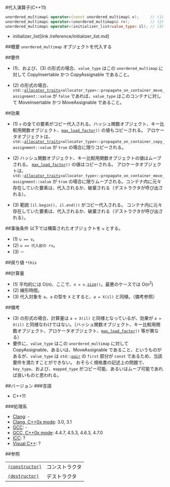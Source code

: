 #代入演算子(C++11)
```cpp
unordered_multimap& operator=(const unordered_multimap& v);     // (1)
unordered_multimap& operator=(unordered_multimap&& rv);         // (2)
unordered_multimap& operator=(initializer_list<value_type> il); // (3)
```
* initializer_list[link /reference/initializer_list.md]

##概要
`unordered_multimap` オブジェクトを代入する


##要件
- (1)、および、(3) の形式の場合、`value_type` はこの `unordered_multimap` に対して CopyInsertable かつ CopyAssignable であること。

- (2) の形式の場合、`std::`[`allocator_traits`](/reference/memory/allocator_traits.md)`<allocator_type>::propagate_on_container_move_assignment::value` が `false` であれば、`value_type` はこのコンテナに対して MoveInsertable かつ MoveAssignable であること。


##効果
- (1)	`v` の全ての要素がコピー代入される。ハッシュ関数オブジェクト、キー比較用関数オブジェクト、[`max_load_factor`](./max_load_factor.md)`()` の値もコピーされる。
	アロケータオブジェクトは、`std::`[`allocator_traits`](/reference/memory/allocator_traits.md)`<allocator_type>::propagate_on_container_copy_assignment::value` が `true` の場合に限りコピーされる。

- (2)	ハッシュ関数オブジェクト、キー比較用関数オブジェクトの値はムーブされる。
	[`max_load_factor`](./max_load_factor.md)`()` の値はコピーされる。
	アロケータオブジェクトは、`std::`[`allocator_traits`](/reference/memory/allocator_traits.md)`<allocator_type>::propagate_on_container_move_assignment::value` が `true` の場合に限りムーブされる。コンテナ内に元々存在していた要素は、代入されるか、破棄される（デストラクタが呼び出される）。

- (3)	範囲 `[il.begin(), il.end())` がコピー代入される。
	コンテナ内に元々存在していた要素は、代入されるか、破棄される（デストラクタが呼び出される）。


##事後条件
以下では構築されたオブジェクトを `u` とする。

- (1) `u == v`。
- (2) `u == 代入前の rv`。
- (3) －


##戻り値
`*this`


##計算量
- (1)	平均的には O(n)、ここで、`n = v.`[`size`](./size.md)`()`。最悪のケースでは O(n<sup>2</sup>)
- (2)	線形時間。
- (3)	代入対象を `a`、`a` の型を `X` とすると、`a = X(il)` と同様。（備考参照）


##備考
- (3) の形式の場合、計算量は `a = X(il)` と同様となっているが、効果が `a = X(il)` と同様なわけではない。（ハッシュ関数オブジェクト、キー比較用関数オブジェクト、アロケータオブジェクト、[`max_load_factor`](./max_load_factor.md)`()` 等が異なる）
- 要件に、`value_type` はこの `unordered_multimap` に対して CopyAssignable、あるいは、MoveAssignable であること、というものがあるが、`value_type` は `std::`[`pair`](/reference/utility/pair.md) の `first` 部分が `const` であるため、当該要件を満たすことができない。
	おそらく規格書の記述上の問題で、`key_type`、および、`mapped_type` がコピー可能、あるいはムーブ可能であれば良いものと思われる。


##バージョン
###言語
- C++11

###処理系
- [Clang](/implementation#clang.md): -
- [Clang, C++0x mode](/implementation#clang.md): 3.0, 3.1
- [GCC](/implementation#gcc.md): -
- [GCC, C++0x mode](/implementation#gcc.md): 4.4.7, 4.5.3, 4.6.3, 4.7.0
- [ICC](/implementation#icc.md): ?
- [Visual C++](/implementation#visual_cpp.md): ?


##参照

|                                            |                |
|--------------------------------------------|----------------|
| [`(constructor)`](./unordered_multimap.md) | コンストラクタ |
| [`(destructor)`](./-unordered_multimap.md) | デストラクタ   |

